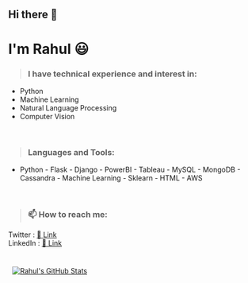 ## **Hi there** 👋

# **I'm Rahul** 😃

> ### I have technical experience and interest in:
- Python
- Machine Learning
- Natural Language Processing
- Computer Vision

<br>

> ### Languages and Tools:
- Python - Flask - Django - PowerBI - Tableau - MySQL - MongoDB - Cassandra - Machine Learning - Sklearn - HTML - AWS

<br>

> ### 📫 How to reach me:
Twitter : [🔗 Link](https://twitter.com/Rahul_Youth_AI)
<br>
LinkedIn : [🔗 Link](https://www.linkedin.com/in/rahul-k-b-31101010/)

<br>

<a href="https://github.com/RahulKB31">
  <img align="center" style="margin:0.5rem" src="https://github-readme-stats.vercel.app/api?username=RahulKB31&show_icons=true&line_height=27&count_private=true&title_color=ffffff&text_color=c9cacc&icon_color=4AB097&bg_color=1A2B34" alt="Rahul's GitHub Stats" />
</a>

<!---
✍️ Latest Blog Post:
- a
- b
- c
- d
--->
